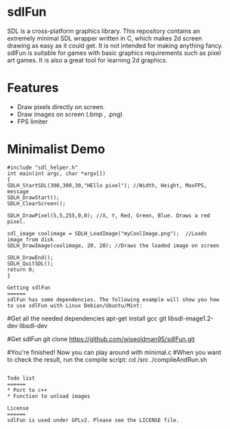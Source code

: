 sdlFun
======
SDL is a cross-platform graphics library. This repository contains an extremely minimal SDL wrapper written in C, which makes 2d screen drawing as easy as it could get. It is not intended for making anything fancy. sdlFun is suitable for games with basic graphics requirements such as pixel art games. It is also a great tool for learning 2d graphics.

Features
======
* Draw pixels directly on screen.
* Draw images on screen (.bmp , .png) 
* FPS limiter


Minimalist Demo
======
```
#include "sdl_helper.h"
int main(int argc, char *argv[])
{
SDLH_StartSDL(300,300,30,"HEllo pixel"); //Width, Height, MaxFPS, message
SDLH_DrawStart();
SDLH_ClearScreen();

SDLH_DrawPixel(5,5,255,0,0); //X, Y, Red, Green, Blue. Draws a red pixel.

sdl_image coolimage = SDLH_LoadImage("myCoolImage.png");  //Loads image from disk
SDLH_DrawImage(coolimage, 20, 20); //Draws the loaded image on screen

SDLH_DrawEnd();
SDLH_QuitSDL();
return 0;
}

Getting sdlFun
======
sdlFun has some dependencies. The following example will show you how to use sdlFun with Linux Debian/Ubuntu/Mint:
```
#Get all the needed dependencies
apt-get install gcc git libsdl-image1.2-dev libsdl-dev

#Get sdlFun
git clone https://github.com/wiseoldman95/sdlFun.git 

#You're finished! Now you can play around with minimal.c
#When you want to check the result, run the compile script:
cd <YourSdlFun directory>/src
./compileAndRun.sh
```

Todo list
======
* Port to c++
* Function to unload images

License
======
sdlFun is used under GPLv2. Please see the LICENSE file.



